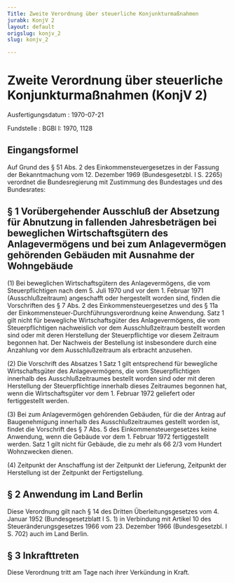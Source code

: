 ```yaml
---
Title: Zweite Verordnung über steuerliche Konjunkturmaßnahmen
jurabk: KonjV 2
layout: default
origslug: konjv_2
slug: konjv_2

---
```


# Zweite Verordnung über steuerliche Konjunkturmaßnahmen (KonjV 2)

Ausfertigungsdatum
:   1970-07-21

Fundstelle
:   BGBl I: 1970, 1128



## Eingangsformel

Auf Grund des § 51 Abs. 2 des Einkommensteuergesetzes in der Fassung
der Bekanntmachung vom 12. Dezember 1969 (Bundesgesetzbl. I S. 2265)
verordnet die Bundesregierung mit Zustimmung des Bundestages und des
Bundesrates:


## § 1 Vorübergehender Ausschluß der Absetzung für Abnutzung in fallenden Jahresbeträgen bei beweglichen Wirtschaftsgütern des Anlagevermögens und bei zum Anlagevermögen gehörenden Gebäuden mit Ausnahme der Wohngebäude

(1) Bei beweglichen Wirtschaftsgütern des Anlagevermögens, die vom
Steuerpflichtigen nach dem 5. Juli 1970 und vor dem 1. Februar 1971
(Ausschlußzeitraum) angeschafft oder hergestellt worden sind, finden
die Vorschriften des § 7 Abs. 2 des Einkommensteuergesetzes und des §
11a der Einkommensteuer-Durchführungsverordnung keine Anwendung. Satz
1 gilt nicht für bewegliche Wirtschaftsgüter des Anlagevermögens, die
vom Steuerpflichtigen nachweislich vor dem Ausschlußzeitraum bestellt
worden sind oder mit deren Herstellung der Steuerpflichtige vor diesem
Zeitraum begonnen hat. Der Nachweis der Bestellung ist insbesondere
durch eine Anzahlung vor dem Ausschlußzeitraum als erbracht anzusehen.

(2) Die Vorschrift des Absatzes 1 Satz 1 gilt entsprechend für
bewegliche Wirtschaftsgüter des Anlagevermögens, die vom
Steuerpflichtigen innerhalb des Ausschlußzeitraumes bestellt worden
sind oder mit deren Herstellung der Steuerpflichtige innerhalb dieses
Zeitraumes begonnen hat, wenn die Wirtschaftsgüter vor dem 1. Februar
1972 geliefert oder fertiggestellt werden.

(3) Bei zum Anlagevermögen gehörenden Gebäuden, für die der Antrag auf
Baugenehmigung innerhalb des Ausschlußzeitraumes gestellt worden ist,
findet die Vorschrift des § 7 Abs. 5 des Einkommensteuergesetzes keine
Anwendung, wenn die Gebäude vor dem 1. Februar 1972 fertiggestellt
werden. Satz 1 gilt nicht für Gebäude, die zu mehr als 66 2/3 vom
Hundert Wohnzwecken dienen.

(4) Zeitpunkt der Anschaffung ist der Zeitpunkt der Lieferung,
Zeitpunkt der Herstellung ist der Zeitpunkt der Fertigstellung.


## § 2 Anwendung im Land Berlin

Diese Verordnung gilt nach § 14 des Dritten Überleitungsgesetzes vom
4\. Januar 1952 (Bundesgesetzblatt I S. 1) in Verbindung mit Artikel 10
des Steueränderungsgesetzes 1966 vom 23. Dezember 1966
(Bundesgesetzbl. I S. 702) auch im Land Berlin.


## § 3 Inkrafttreten

Diese Verordnung tritt am Tage nach ihrer Verkündung in Kraft.

